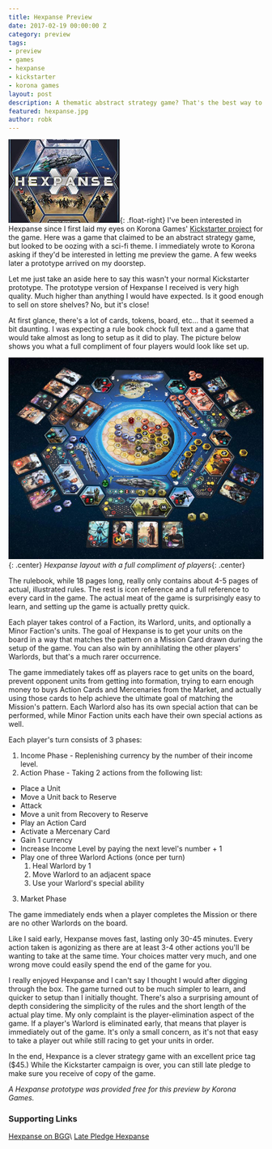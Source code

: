 ```yaml
---
title: Hexpanse Preview
date: 2017-02-19 00:00:00 Z
category: preview
tags:
- preview
- games
- hexpanse
- kickstarter
- korona games
layout: post
description: A thematic abstract strategy game? That's the best way to describe Hexspanse.
featured: hexpanse.jpg
author: robk
---
```


![Hexpanse](/images/featured/hexpanse.jpg){: .float-right}
I've been interested in Hexpanse since I first laid my eyes on Korona Games' [Kickstarter project](https://www.kickstarter.com/projects/1385946864/hexpanse) for the game. Here was a game that claimed to be an abstract strategy game, but looked to be oozing with a sci-fi theme. I immediately wrote to Korona asking if they'd be interested in letting me preview the game. A few weeks later a prototype arrived on my doorstep.

Let me just take an aside here to say this wasn't your normal Kickstarter prototype. The prototype version of Hexpanse I received is very high quality. Much higher than anything I would have expected. Is it good enough to sell on store shelves? No, but it's close!

At first glance, there's a lot of cards, tokens, board, etc... that it seemed a bit daunting. I was expecting a rule book chock full text and a game that would take almost as long to setup as it did to play. The picture below shows you what a full compliment of four players would look like set up.

![Hexpanse Layout](/images/hexpanse/layout.jpg){: .center}
*Hexpanse layout with a full compliment of players*{: .center}

The rulebook, while 18 pages long, really only contains about 4-5 pages of actual, illustrated rules. The rest is icon reference and a full reference to every card in the game. The actual meat of the game is surprisingly easy to learn, and setting up the game is actually pretty quick.

Each player takes control of a Faction, its Warlord, units, and optionally a Minor Faction's units. The goal of Hexpanse is to get your units on the board in a way that matches the pattern on a Mission Card drawn during the setup of the game. You can also win by annihilating the other players' Warlords, but that's a much rarer occurrence.

The game immediately takes off as players race to get units on the board, prevent opponent units from getting into formation, trying to earn enough money to buys Action Cards and Mercenaries from the Market, and actually using those cards to help achieve the ultimate goal of matching the Mission's pattern. Each Warlord also has its own special action that can be performed, while Minor Faction units each have their own special actions as well.

Each player's turn consists of 3 phases:

1. Income Phase - Replenishing currency by the number of their income level.
2. Action Phase - Taking 2 actions from the following list:
  * Place a Unit
  * Move a Unit back to Reserve
  * Attack
  * Move a unit from Recovery to Reserve
  * Play an Action Card
  * Activate a Mercenary Card
  * Gain 1 currency
  * Increase Income Level by paying the next level's number + 1
  * Play one of three Warlord Actions (once per turn)
      1. Heal Warlord by 1
      2. Move Warlord to an adjacent space
      3. Use your Warlord's special ability
3. Market Phase

The game immediately ends when a player completes the Mission or there are no other Warlords on the board.

Like I said early, Hexpanse moves fast, lasting only 30-45 minutes. Every action taken is agonizing as there are at least 3-4 other actions you'll be wanting to take at the same time. Your choices matter very much, and one wrong move could easily spend the end of the game for you.

I really enjoyed Hexpanse and I can't say I thought I would after digging through the box. The game turned out to be much simpler to learn, and quicker to setup than I initially thought. There's also a surprising amount of depth considering the simplicity of the rules and the short length of the actual play time. My only complaint is the player-elimination aspect of the game. If a player's Warlord is eliminated early, that means that player is immediately out of the game. It's only a small concern, as it's not that easy to take a player out while still racing to get your units in order.

In the end, Hexpance is a clever strategy game with an excellent price tag ($45.) While the Kickstarter campaign is over, you can still late pledge to make sure you receive of copy of the game.

*A Hexpanse prototype was provided free for this preview by Korona Games.*

<h3>Supporting Links</h3>

[Hexpanse on BGG](https://boardgamegeek.com/boardgame/204143/hexpanse)\\
[Late Pledge Hexpanse](https://docs.google.com/forms/d/e/1FAIpQLSc-ebAcRzkpyZARs4IM5Jbqp6m27uUcCOnrl2t_c073sQBCFg/viewform)
